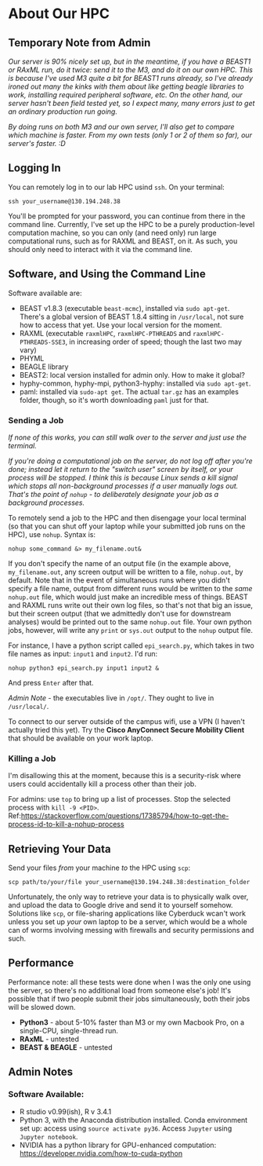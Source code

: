 # About Our HPC

## Temporary Note from Admin
*Our server is 90% nicely set up, but in the meantime, if you have a BEAST1 or RAxML run, do it twice: send it to the M3, and do it on our own HPC. This is because I've used M3 quite a bit for BEAST1 runs already, so I've already ironed out many the kinks with them about like getting beagle libraries to work, installing required peripheral software, etc. On the other hand, our server hasn't been field tested yet, so I expect many, many errors just to get an ordinary production run going.*

*By doing runs on both M3 and our own server, I'll also get to compare which machine is faster. From my own tests (only 1 or 2 of them so far), our server's faster. :D*

## Logging In
You can remotely log in to our lab HPC usind `ssh`. On your terminal:

```
ssh your_username@130.194.248.38
```

You'll be prompted for your password, you can continue from there in the command line. Currently, I've set up the HPC to be a purely production-level computation machine, so you can only (and need only) run large computational runs, such as for RAXML and BEAST, on it. As such, you should only need to interact with it via the command line. 

## Software, and Using the Command Line

Software available are:
- BEAST v1.8.3 (executable `beast-mcmc`), installed via `sudo apt-get`. There's a global version of BEAST 1.8.4 sitting in `/usr/local`, not sure how to access that yet. Use your local version for the moment.
- RAXML (executable `raxmlHPC`, `raxmlHPC-PTHREADS` and `raxmlHPC-PTHREADS-SSE3`, in increasing order of speed; though the last two may vary)
- PHYML
- BEAGLE library
- BEAST2: local version installed for admin only. How to make it global?
- hyphy-common, hyphy-mpi, python3-hyphy: installed via `sudo apt-get`.
- paml: installed via `sudo-apt get`. The actual `tar.gz` has an examples folder, though, so it's worth downloading `paml` just for that.

### Sending a Job
*If none of this works, you can still walk over to the server and just use the terminal.* 

*If you're doing a computational job on the server, do not log off after you're done; instead let it return to the "switch user" screen by itself, or your process will be stopped. I think this is because Linux sends a kill signal which stops all non-background processes if a user manually logs out. That's the point of `nohup` - to deliberately designate your job as a background processes.*

To remotely send a job to the HPC and then disengage your local terminal (so that you can shut off your laptop while your submitted job runs on the HPC), use `nohup`. Syntax is:

```
nohup some_command &> my_filename.out&
```

If you don't specify the name of an output file (in the example above, `my_filename.out`, any screen output will be written to a file, `nohup.out`, by default. Note that in the event of simultaneous runs where you didn't specify a file name, output from different runs would be written to the *same* `nohup.out` file, which would just make an incredible mess of things. BEAST and RAXML runs write out their own log files, so that's not that big an issue, but their screen output (that we admittedly don't use for downstream analyses) would be printed out to the same `nohup.out` file. Your own python jobs, however, will write any `print` or `sys.out` output to the `nohup` output file. 

For instance, I have a python script called `epi_search.py`, which takes in two file names as input: `input1` and `input2`. I'd run:

```
nohup python3 epi_search.py input1 input2 &
```

And press `Enter` after that.

*Admin Note* - the executables live in `/opt/`. They ought to live in `/usr/local/`.

To connect to our server outside of the campus wifi, use a VPN (I haven't actually tried this yet). Try the **Cisco AnyConnect Secure Mobility Client** that should be available on your work laptop. 

### Killing a Job
I'm disallowing this at the moment, because this is a security-risk where users could accidentally kill a process other than their job. 

For admins: use `top` to bring up a list of processes. Stop the selected process with `kill -9 <PID>`.
Ref:https://stackoverflow.com/questions/17385794/how-to-get-the-process-id-to-kill-a-nohup-process

## Retrieving Your Data
Send your files *from* your machine *to* the HPC using `scp`:

```
scp path/to/your/file your_username@130.194.248.38:destination_folder
```

Unfortunately, the only way to retrieve your data is to physically walk over, and upload the data to Google drive and send it to yourself somehow. Solutions like `scp`, or file-sharing applications like Cyberduck wcan't work unless you set up *your* own laptop to be a server, which would be a whole can of worms involving messing with firewalls and security permissions and such. 

## Performance

Performance note: all these tests were done when I was the only one using the server, so there's no additional load from someone else's job! It's possible that if two people submit their jobs simultaneously, both their jobs will be slowed down. 

- **Python3** - about 5-10% faster than M3 or my own Macbook Pro, on a single-CPU, single-thread run. 
- **RAxML** - untested
- **BEAST & BEAGLE** - untested

## Admin Notes

### Software Available:
 - R studio v0.99(ish), R v 3.4.1
 - Python 3, with the Anaconda distribution installed. Conda environment set up: access using `source activate py36`. Access `Jupyter` using `Jupyter notebook`. 
 - NVIDIA has a python library for GPU-enhanced computation: https://developer.nvidia.com/how-to-cuda-python
 
